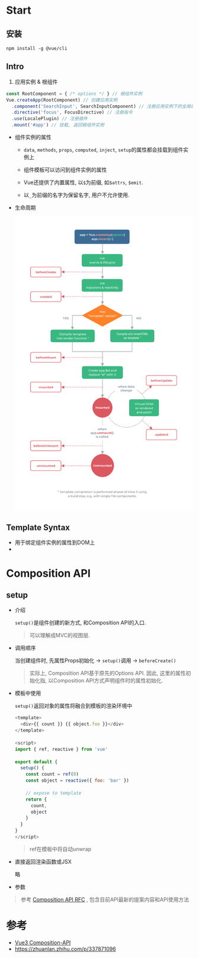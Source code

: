 # Start

## 安装

```shell
npm install -g @vue/cli
```

## Intro

1.  应用实例 & 根组件

   ```js
   const RootComponent = { /* options */ } // 根组件实例
   Vue.createApp(RootComponent) // 创建应用实例
     .component('SearchInput', SearchInputComponent) // 注册应用实例下的全局组件
     .directive('focus', FocusDirective) // 注册指令
     .use(LocalePlugin) // 注册插件
     .mount('#app') // 挂载, 返回根组件实例
   ```

* 组件实例的属性

  * `data`, `methods`, `props`, `computed`, `inject`, `setup`的属性都会挂载到组件实例上

  * 组件模板可以访问到组件实例的属性
  * Vue还提供了内置属性, 以`$`为前缀, 如`$attrs`, `$emit`.
  * 以`_`为前缀的名字为保留名字, 用户不允许使用.

* 生命周期

  ![lifecycle](.Vue3/lifecycle-1608959619713.png)



## Template Syntax

* 用于绑定组件实例的属性到DOM上
* 

















# Composition API

## setup

* 介绍

  `setup()`是组件创建的新方式, 和Composition API的入口. 

  > 可以理解成MVC的视图层.

* 调用顺序

  当创建组件时, 先属性Props初始化 -> `setup()`调用 -> `beforeCreate()`

  > 实际上, Composition API基于原先的Options API. 因此, 这里的属性初始化指, 以Composition API方式声明组件时的属性初始化.

* 模板中使用

  `setup()`返回对象的属性将融合到模板的渲染环境中

  ```javascript
  <template>
    <div>{{ count }} {{ object.foo }}</div>
  </template>
  
  <script>
  import { ref, reactive } from 'vue'
  
  export default {
    setup() {
      const count = ref(0)
      const object = reactive({ foo: 'bar' })
  
      // expose to template
      return {
        count,
        object
      }
    }
  }
  </script>
  ```

  > ref在模板中将自动unwrap

* 直接返回渲染函数或JSX

  略

* 参数

  







> 参考 [Composition API RFC](https://vue-composition-api-rfc.netlify.com/#summary) , 包含目前API最新的提案内容和API使用方法

# 参考

* [Vue3 Composition-API](https://mp.weixin.qq.com/s/mCZK_KYZFmhZtlscHyMLiw)
* https://zhuanlan.zhihu.com/p/337871096